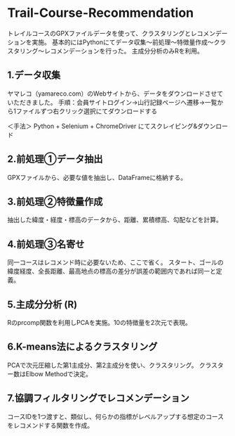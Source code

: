 # Trail-Course-Recommendation
トレイルコースのGPXファイルデータを使って、クラスタリングとレコメンデーションを実施。
基本的にはPythonにてデータ収集〜前処理〜特徴量作成〜クラスタリング〜レコメンデーションを行った。
主成分分析のみRを利用。

## 1.データ収集
ヤマレコ（yamareco.com）のWebサイトから、データをダウンロードさせていただきました。
手順：会員サイトログイン→山行記録ページへ遷移→一覧から1ファイルずつ右クリック選択にてダウンロードする

＜手法＞ Python + Selenium + ChromeDriver にてスクレイピング&ダウンロード

## 2.前処理①データ抽出
GPXファイルから、必要な値を抽出し、DataFrameに格納する。

## 3.前処理②特徴量作成
抽出した緯度・経度・標高のデータから、距離、累積標高、勾配などを計算。

## 4.前処理③名寄せ
同一コースはレコメンド時に必要ないため、ここで省く。
スタート、ゴールの緯度経度、全長距離、最高地点の標高の差分が誤差の範囲内であれば同一と定義。

## 5.主成分分析 (R)
Rのprcomp関数を利用しPCAを実施。10の特徴量を2次元で表現。

## 6.K-means法によるクラスタリング
PCAで次元圧縮した第1主成分、第2主成分を使い、クラスタリング。
クラスター数はElbow Methodで決定。

## 7.協調フィルタリングでレコメンデーション
コースIDを1つ渡すと、類似し、何らかの指標がレベルアップする想定のコースをレコメンドする関数を作成。


